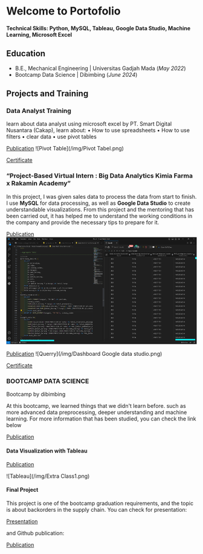 # Welcome to Portofolio

#### Technical Skills: Python, MySQL, Tableau, Google Data Studio, Machine Learning, Microsoft Excel

## Education	 			        		
- B.E., Mechanical Engineering   |   Universitas Gadjah Mada     (_May 2022_)
- Bootcamp Data Science   |   Dibimbing         (_June 2024_)

## Projects and Training
### Data Analyst Training

learn about data analyst using microsoft excel by PT. Smart Digital Nusantara (Cakap), learn about:
• How to use spreadsheets
• How to use filters
• clear data
• use pivot tables

    
[Publication](https://docs.google.com/spreadsheets/d/19ZbpzoMgXcLphZdPsbp8qDYGLt4Aiq7dkig94vPUYtM/edit?usp=sharing)
![Pivot Table](/img/Pivot Tabel.png)



[Certificate](certificate1.html)


### “Project-Based Virtual Intern : Big Data Analytics Kimia Farma x Rakamin Academy”

In this project, I was given sales data to process the data from start to finish. I use **MySQL** for data processing, as well as **Google Data Studio** to create understandable visualizations. From this project and the mentoring that has been carried out, it has helped me to understand the working conditions in the company and provide the necessary tips to prepare for it.

[Publication](https://github.com/satriobayutirto/satriobayutirto.github.io/tree/main/asset/sql)
![Querry](/img/MySQL.png)

[Publication](https://lookerstudio.google.com/reporting/8bb96a4d-f6f4-4e6d-9a1a-7bb68f2ad6d9)
![Querry](/img/Dashboard Google data studio.png)

[Certificate](certificate2.html)

### BOOTCAMP DATA SCIENCE
Bootcamp by dibimbing

At this bootcamp, we learned things that we didn't learn before. such as more advanced data preprocessing, deeper understanding and machine learning. For more information that has been studied, you can check the link below

[Publication](https://github.com/satriobayutirto/Dibimbing)
#### Data Visualization with Tableau

[Publication](https://public.tableau.com/app/profile/satrio.bayu.tirto.laksono/viz/ExtraClassTableau1/Dashboard1)

![Tableau](/img/Extra Class1.png)
#### Final Project
This project is one of the bootcamp graduation requirements, and the topic is about backorders in the supply chain.
You can check for presentation:

[Presentation](pptfinal.html)

and Github publication:

[Publication](https://github.com/satriobayutirto/Supply-Chain-BackOrder)

